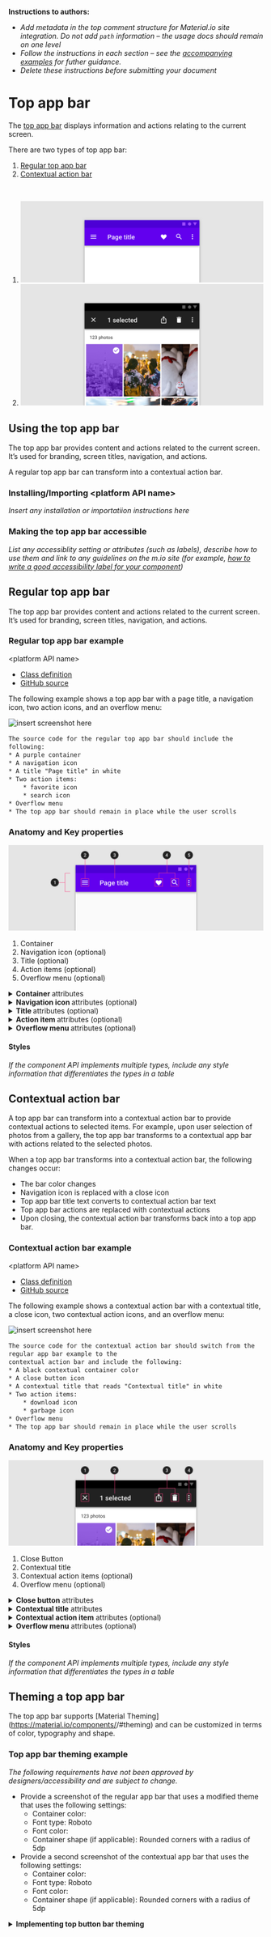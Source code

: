 <!--docs:
title: "Top app bar"
layout: detail
section: components
excerpt: "<Platform name> top app bar"
latest_update: "<date of last update>"
iconId:
path: /
api_doc_root:
-->

**Instructions to authors:**
* _Add metadata in the top comment structure for Material.io site integration. Do not add `path` information &ndash; the usage docs should remain on one level_
* _Follow the instructions in each section &ndash; see the [accompanying examples](button-examples) for futher guidance._
* _Delete these instructions before submitting your document_

# Top app bar

The [top app bar](https://material.io/components/app-bars-top/#) displays information and actions relating to the current screen.

There are two types of top app bar:

1. [Regular top app bar](#regular-top-app-bar)
1. [Contextual action bar](#contextual-top-app-bar)
<br>


1. ![Regular app bar: purple background, white text and icons](assets/regular_app_bar_example.png)
1. ![Contextual app bar: black background, white text and icons](assets/contextual_app_bar_example.png)

## Using the top app bar

The top app bar provides content and actions related to the current screen. It’s used for branding, screen titles, navigation, and actions.

A regular top app bar can transform into a contextual action bar.

### Installing/Importing \<platform API name\>

_Insert any installation or importatiion instructions here_

### Making the top app bar accessible

_List any accessiblity setting or attributes (such as labels), describe how to use them and link to any guidelines on the m.io site (for example, [how to write a good accessibility label for your component](https://material.io/design/usability/accessibility.html#writing))_



## Regular top app bar

The top app bar provides content and actions related to the current screen. It’s used for branding, screen titles, navigation, and actions.

### Regular top app bar example

\<platform API name\>
* [Class definition]()
* [GitHub source]()

The following example shows a top app bar with a page title, a navigation icon, two action icons, and an overflow menu:

![insert screenshot here]()

```
The source code for the regular top app bar should include the following:
* A purple container
* A navigation icon
* A title "Page title" in white
* Two action items:
    * favorite icon
    * search icon
* Overflow menu
* The top app bar should remain in place while the user scrolls

```

### Anatomy and Key properties

![Regular app bar anatomy diagram](assets/top_app_bar_anatomy.png)

1. Container
1. Navigation icon (optional)
1. Title (optional)
1. Action items (optional)
1. Overflow menu (optional)

<details>
<summary><b>Container </b> attributes</summary>

|  | Attribute | Related method(s) | Default value |
| --- | --- | --- | --- |
| **Color** | | | |
| **Stroke color** | | | |
| **Stroke width** | | | |
| **Shape** | | | |
| **Elevation** | | | |
| **Ripple color** | | | |

</details>

<details>
<summary><b>Navigation icon </b> attributes (optional)</summary>

|  | Attribute | Related method(s) | Default value |
| --- | --- | --- | --- |
| **Icon** | | | |
| **Color** | | | |
| **Size** | | | |
| **Gravity** (position relative to text label) | | | |
| **Padding** (space between icon and text label) | | | |

</details>


<details>
<summary><b>Title </b> attributes (optional)</summary>

|  | Attribute | Related method(s) | Default value |
| --- | --- | --- | --- |
| **Text label** | | | |
| **Color** | | | | 
| **Typography** | | | |

</details>


<details>
<summary><b>Action item </b> attributes (optional)</summary>

|  | Attribute | Related method(s) | Default value |
| --- | --- | --- | --- |
| **Icon** | | | |
| **Color** | | | |
| **Size** | | | |
| **Gravity** (position relative to text label) | | | |
| **Padding** (space between icon and text label) | | | |
</details>


<details>
<summary><b>Overflow menu </b> attributes (optional)</summary>

|  | Attribute | Related method(s) | Default value |
| --- | --- | --- | --- |
| **Icon** | | | |
| **Color** | | | |
| **Size** | | | |
| **Gravity** (position relative to text label) | | | |
| **Padding** (space between icon and text label) | | | |

</details>


#### Styles

_If the component API implements multiple types, include any style information that differentiates the types in a table_

## Contextual action bar

A top app bar can transform into a contextual action bar to provide contextual actions to selected items. For example, upon user selection of photos from a gallery, the top app bar transforms to a contextual app bar with actions related to the selected photos.

When a top app bar transforms into a contextual action bar, the following changes occur:

* The bar color changes
* Navigation icon is replaced with a close icon
* Top app bar title text converts to contextual action bar text
* Top app bar actions are replaced with contextual actions
* Upon closing, the contextual action bar transforms back into a top app bar.

### Contextual action bar example

\<platform API name\>
* [Class definition]()
* [GitHub source]()

The following example shows a contextual action bar with a contextual title, a close icon, two contextual action icons, and an overflow menu:

![insert screenshot here]()

```
The source code for the contextual action bar should switch from the regular app bar example to the 
contextual action bar and include the following:
* A black contextual container color
* A close button icon
* A contextual title that reads "Contextual title" in white
* Two action items:
    * download icon
    * garbage icon
* Overflow menu
* The top app bar should remain in place while the user scrolls

```

### Anatomy and Key properties

![Contextual action bar anatomy diagram](assets/contextual_action_bar_anatomy.png)

1. Close Button
1. Contextual title
1. Contextual action items (optional)
1. Overflow menu (optional)

<details>
<summary><b>Close button</b> attributes</summary>

|  | Attribute | Related method(s) | Default value |
| --- | --- | --- | --- |
| **Icon** | | | |
| **Color** | | | |
| **Size** | | | |
| **Gravity** (position relative to text label) | | | |
| **Padding** (space between icon and text label) | | | |


</details>

<details>
<summary><b>Contextual title</b> attributes</summary>

|  | Attribute | Related method(s) | Default value |
| --- | --- | --- | --- |
| **Text label** | | | |
| **Color** | | | | 
| **Typography** | | | |
</details>


<details>
<summary><b>Contextual action item</b> attributes (optional)</summary>

|  | Attribute | Related method(s) | Default value |
| --- | --- | --- | --- |
| **Icon** | | | |
| **Color** | | | |
| **Size** | | | |
| **Gravity** (position relative to text label) | | | |
| **Padding** (space between icon and text label) | | | |

</details>
<details>
<summary><b>Overflow menu</b> attributes (optional)</summary>

|  | Attribute | Related method(s) | Default value |
| --- | --- | --- | --- |
| **Icon** | | | |
| **Color** | | | |
| **Size** | | | |
| **Gravity** (position relative to text label) | | | |
| **Padding** (space between icon and text label) | | | |

</details>

#### Styles

_If the component API implements multiple types, include any style information that differentiates the types in a table_


## Theming a top app bar

The top app bar supports [Material Theming](https://material.io/components/<component name>/#theming) and can be customized in terms of color, typography and shape.

### Top app bar theming example

_The following requirements have not been approved by designers/accessibility and are subject to change._
* Provide a screenshot of the regular app bar that uses a modified theme that uses the following settings:
    * Container color: 
    * Font type: Roboto
    * Font color:
    * Container shape (if applicable): Rounded corners with a radius of 5dp
* Provide a second screenshot of the contextual app bar that uses the following settings:
    * Container color:
    * Font type: Roboto
    * Font color:
    * Container shape (if applicable): Rounded corners with a radius of 5dp


<details><summary><b>Implementing top button bar theming</b></summary>

Provide example code that corresponds to the component type screenshot

</details>
